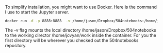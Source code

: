 To simplify installation, you might want to use Docker.  Here is the command I use to start the Jupyter server.

```bash
docker run -d -p 8888:8888  -v /home/jason/Dropbox/504notebooks:/home/jovyan/work jupyter/datascience-notebook 
```
The -v flag mounts the local directory /home/jason/Dropbox/504notebooks to the working director /home/jovyan/work inside the container.  For you the first directory will be wherever you checked out the 504notebooks repository.
